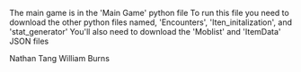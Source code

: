 The main game is in the 'Main Game' python file
To run this file you need to download the other python files named, 'Encounters', 'Iten_initalization', and 'stat_generator'
You'll also need to download the 'Moblist' and 'ItemData' JSON files


Nathan Tang
William Burns
